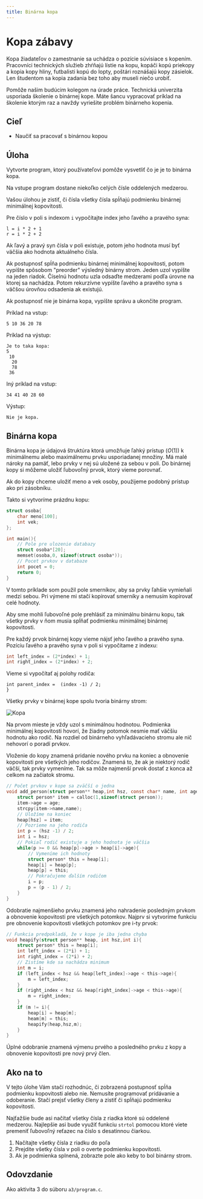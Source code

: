 ```yaml
---
title: Binárna kopa
---
```

# Kopa zábavy

Kopa žiadateľov o zamestnanie sa uchádza o pozície súvisiace s kopením. Pracovníci technických služieb zhŕňajú lístie na kopu, kopáči kopú priekopy a kopia kopy hliny, futbalisti kopú do lopty, poštári roznášajú kopy zásielok. 
Len študentom sa kopia zadania bez toho aby museli niečo urobiť.

Pomôže našim budúcim kolegom na úrade práce. Technická univerzita usporiada školenie o binárnej kope. Máte šancu vypracovať príklad na školenie ktorým raz a navždy vyriešite problém binárneho kopenia.

## Cieľ

- Naučiť sa pracovať s binárnou kopou

## Úloha

Vytvorte program, ktorý používateľovi pomôže vysvetliť čo je je to binárna kopa.

Na vstupe program dostane niekoľko celých čísle oddelených medzerou.

Vašou úlohou je zistiť, či čísla všetky čísla spĺňajú podmienku binárnej minimálnej kopovitosti.

Pre číslo  v poli s indexom  `i` vypočítajte index jeho ľavého a pravého syna:

    l = i * 2 + 1
    r = i * 2 + 2

Ak ľavý a pravý syn čísla v poli existuje, potom jeho hodnota musí byť väčšia ako hodnota aktuálneho čísla.

Ak postupnosť spĺňa podmienku binárnej minimálnej kopovitosti, potom vypíšte spôsobom "preorder" výsledný binárny strom.
Jeden uzol vypíšte na jeden riadok. Číselnú hodnotu uzla odsaďte medzerami podľa úrovne na ktorej sa nachádza.
Potom rekurzívne vypíšte ľavého a pravého syna s väčšou úrovňou odsadenia ak existujú.

Ak postupnosť nie je binárna kopa, vypíšte správu a ukončite program.

Príklad na vstup:

    5 10 36 20 78

Príklad na výstup:

    Je to taka kopa:
    5
     10
      20
      78
     36

Iný príklad na vstup:

    34 41 40 28 60

Výstup:

    Nie je kopa.



## Binárna kopa

Binárna kopa je údajová štruktúra ktorá umožňuje ľahký prístup ($O(1)$) k minimálnemu alebo maximálnemu prvku usporiadanej množiny. Má malé nároky na pamäť, lebo prvky v nej sú uložené za sebou v poli.
Do binárnej kopy si môžeme uložiť ľubovoľný prvok, ktorý vieme porovnať. 

Ak do kopy chceme uložiť meno a vek osoby, použijeme podobný prístup ako pri zásobníku. 

Takto si vytvoríme prázdnu kopu:

```c
struct osoba{
    char meno[100];
    int vek;
};

int main(){
    // Pole pre ulozenie databazy
    struct osoba*[20];
    memset(osoba,0, sizeof(struct osoba*));
    // Pocet prvkov v databaze
    int pocet = 0;
    return 0;
}
```

V tomto príklade som použil pole smerníkov, aby sa prvky ľahšie vymieňali medzi sebou. Pri výmene mi stačí kopírovať smerníky a nemusím kopírovať celé hodnoty.

Aby sme mohli ľubovoľné pole prehlásiť za minimálnu binárnu kopu, tak všetky prvky v ňom musia spĺňať podmienku minimálnej binárnej kopovitosti.

Pre každý prvok binárnej kopy vieme nájsť jeho ľavého a pravého syna. 
Pozíciu ľavého a pravého syna v poli si vypočítame z indexu:

```c
int left_index = (2*index) + 1;
int right_index = (2*index) + 2;
```

Vieme si vypočítať aj polohy rodiča:

```
int parent_index =  (index -1) / 2;
}
```

Všetky prvky v binárnej kope spolu tvoria binárny strom:

![Kopa](./Binary_Heap_as_Array.svg)

Na prvom mieste je vždy uzol s minimálnou hodnotou.
Podmienka minimálnej kopovitosti hovorí, že žiadny potomok nesmie mať väčšiu hodnotu ako rodič. Na rozdiel od binárneho vyhľadávacieho stromu ale nič nehovorí o poradí prvkov. 

Vloženie do kopy znamená pridanie nového  prvku na koniec a obnovenie kopovitosti pre všetkých jeho rodičov. 
Znamená to, že ak je niektorý rodič väčší, tak prvky vymeníme. Tak sa môže najmenší prvok dostať z konca až celkom na začiatok stromu.

```c
// Počet prvkov v kope sa zväčší o jedna
void add_person(struct person** heap,int hsz, const char* name, int age ){
    struct person* item = calloc(1,sizeof(struct person));
    item->age = age;
    strcpy(item->name,name);
    // Uložíme na koniec
    heap[hsz] = item;
    // Pozrieme na jeho rodiča
    int p = (hsz -1) / 2;
    int i = hsz;
    // Pokiaľ rodič existuje a jeho hodnota je väčšia
    while(p >= 0 && heap[p]->age > heap[i]->age){
        // Vymeníme ich hodnoty
        struct person* this = heap[i];
        heap[i] = heap[p];
        heap[p] = this;
        // Pokračujeme ďalším rodičom
        i = p;
        p = (p - 1) / 2;
    }
}
```

Odobratie najmenšieho prvku znamená jeho nahradenie posledným prvkom a obnovenie kopovitosti pre všetkých potomkov.
Najprv si vytvoríme funkciu pre obnovenie kopovitosti všetkých potomkov pre i-ty prvok:


```c
// Funkcia predpokladá, že v kope je iba jedna chyba
void heapify(struct person** heap, int hsz,int i){
    struct person* this = heap[i];
    int left_index = (2*i) + 1;
    int right_index = (2*i) + 2;
    // Zistíme kde sa nachádza minimum
    int m = i;
    if (left_index < hsz && heap[left_index]->age < this->age){
        m = left_index;
    }
    if (right_index < hsz && heap[right_index]->age < this->age){
        m = right_index;
    }
    if (m != i){
        heap[i] = heap[m];
        heam[m] = this;
        heapify(heap,hsz,m);
    }
}
```

Úplné odobranie znamená výmenu prvého a posledného prvku z kopy a obnovenie kopovitosti pre  nový prvý člen.

## Ako na to

V tejto úlohe Vám stačí rozhodnúc, či zobrazená postupnosť spĺňa podmienku kopovitosti alebo nie. Nemusíte programovať pridávanie a odoberanie.
Stačí prejsť všetky členy a zistiť či spĺňajú podmienku kopovitosti.

Najťažšie bude asi načítať všetky čísla z riadka ktoré sú oddelené medzerou.
Najlepšie asi bude využiť funkciu `strtol` pomocou ktoré viete premeniť ľubovoľný reťazec na číslo s desatinnou čiarkou.

1. Načítajte všetky čísla z riadku do poľa
2. Prejdite všetky čísla v poli o overte podmienku kopovitosti.
3. Ak je podmienka splnená, zobrazte pole ako keby to bol binárny strom.

## Odovzdanie

Ako aktivita 3 do súboru `a3/program.c`.

